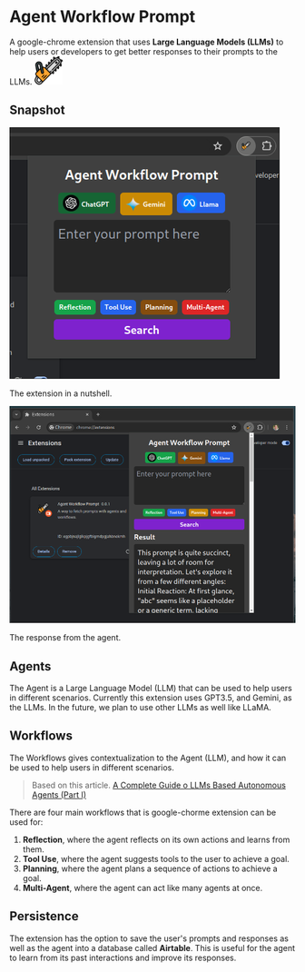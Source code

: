# Agent Workflow Prompt
A google-chrome extension that uses **Large Language Models (LLMs)** to help users or developers to get better responses to their prompts to the LLMs.
[<img src="/public/chainsaw.png" alt="chainsaw" width="50"/>](/public/chainsaw.png)


## Snapshot
![Prompt](/public/prompt.png)

The extension in a nutshell.

![Response](/public/response.png)

The response from the agent.


## Agents
The Agent is a Large Language Model (LLM) that can be used to help users in different scenarios. Currently this extension uses GPT3.5, and Gemini, as the LLMs. In the future, we plan to use other LLMs as well like LLaMA. 

## Workflows
The Workflows gives contextualization to the Agent (LLM), and how it can be used to help users in different scenarios.

> Based on this article. [A Complete Guide o LLMs Based Autonomous Agents (Part I)](https://medium.com/the-modern-scientist/a-complete-guide-to-llms-based-autonomous-agents-part-i-69515c016792)

There are four main workflows that is google-chorme extension can be used for:
1. **Reflection**, where the agent reflects on its own actions and learns from them.
2. **Tool Use**, where the agent suggests tools to the user to achieve a goal.
3. **Planning**, where the agent plans a sequence of actions to achieve a goal.
4. **Multi-Agent**, where the agent can act like many agents at once.

## Persistence
The extension has the option to save the user's prompts and responses as well as
the agent into a database called **Airtable**. This is useful for the agent to learn from its past interactions and improve its responses.

